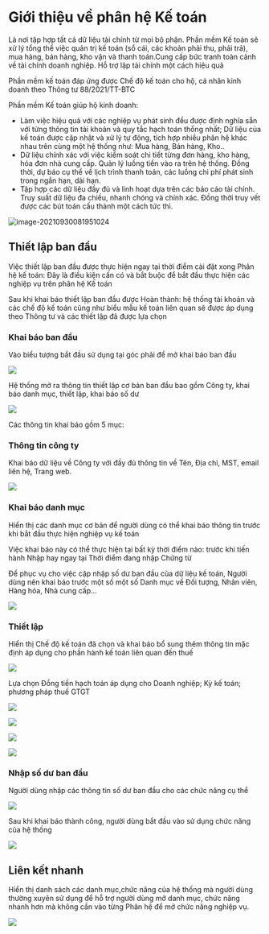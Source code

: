 # **Giới thiệu về phân hệ Kế toán**

Là nơi tập hợp tất cả dữ liệu tài chính từ mọi bộ phận. Phần mềm Kế toán sẽ xử lý tổng thể việc quản trị kế toán (sổ cái, các khoản phải thu, phải trả), mua hàng, bán hàng, kho vận và thanh toán.Cung cấp bức tranh toàn cảnh về tài chính doanh nghiệp. Hỗ trợ lập tài chính một cách hiệu quả

Phần mềm kế toán đáp ứng được Chế độ kế toán cho hộ, cá nhân kinh doanh theo Thông tư 88/2021/TT-BTC

Phần mềm Kế toán giúp hộ kinh doanh: 

- Làm việc hiệu quả với các nghiệp vụ phát sinh đều được định nghĩa sẵn với từng thông tin tài khoản và quy tắc hạch toán thống nhất; Dữ liệu của kế toán được cập nhật và xử lý tự động, tích hợp nhiều phân hệ khác nhau trên cùng một hệ thống như: Mua hàng, Bán hàng, Kho..
- Dữ liệu chính xác với việc kiểm soát chi tiết từng đơn hàng, kho hàng, hóa đơn nhà cung cấp. Quản lý luồng tiền vào ra trên hệ thống. Đồng thời, dự báo cụ thể về lịch trình thanh toán, các luồng chi phí phát sinh trong ngắn hạn, dài hạn. 
- Tập hợp các dữ liệu đầy đủ và linh hoạt dựa trên các báo cáo tài chính. Truy suất dữ liệu đa chiều, nhanh chóng và chính xác. Đồng thời truy vết được các bút toán cấu thành một cách tức thì.

![image-20210930081951024](images/image-20210930081951024.png)

## **Thiết lập ban đầu**

Việc thiết lập ban đầu được thực hiện ngay tại thời điểm cài đặt xong Phân hệ kế toán: Đây là điều kiện cần có và bắt buộc để bắt đầu thực hiện các nghiệp vụ trên phân hệ Kế toán

Sau khi khai báo thiết lập ban đầu được Hoàn thành: hệ thống tài khoản và các chế độ kế toán cũng như biểu mẫu kế toán liên quan sẽ được áp dụng theo Thông tư và các thiết lập đã được lựa chọn 

### **Khai báo ban đầu**

Vào biểu tượng bắt đầu sử dụng tại góc phải để mở khai báo ban đầu 

![](images/fin_thietlap_batdau.png)

Hệ thống mở ra thông tin thiết lập cơ bản ban đầu bao gồm Công ty, khai báo danh mục, thiết lập, khai báo số dư

![](images/fin_ThietLapBanDau-16637467492601.png)

Các thông tin khai báo gồm 5 mục:

### **Thông tin công ty**

Khai báo dữ liệu về Công ty với đầy đủ thông tin về Tên, Địa chỉ, MST, email liên hệ, Trang web. 

![](images/fin_ThietLap_CongTy-16637467492612.png)

### **Khai báo danh mục**

Hiển thị các danh mục cơ bản để người dùng có thể khai báo thông tin trước khi bắt đầu thực hiện nghiệp vụ kế toán

Việc khai báo này có thể thực hiện tại bất kỳ thời điểm nào: trước khi tiến hành Nhập hay ngay tại Thời điểm đang nhập Chứng từ

Để phục vụ cho việc cập nhập số dư ban đầu của dữ liệu kế toán, Người dùng nên khai báo trước một số một số Danh mục về Đối tượng, Nhân viên, Hàng hóa, Nhà cung cấp...

![](images/fin_ThietLap_DanhMuc-16637467492613.png)

### **Thiết lập**

Hiển thị Chế độ kế toán đã chọn và khai báo bổ sung thêm thông tin mặc định áp dụng cho phần hành kế toán liên quan đến thuế

![](images/fin_thietlap_thietlapketoan.png)

Lựa chọn Đồng tiền hạch toán áp dụng cho Doanh nghiệp; Kỳ kế toán;  phương pháp thuế GTGT

![](images/thiet_lap.png)



![](images/thietlap_banhang.png)

![](images/Thietlap_muahang.png)

![](images/Thietlap_khovan.png)

### **Nhập số dư ban đầu**

Người dùng nhập các thông tin số dư ban đầu cho các chức năng cụ thể

![](images/fin_ThietLap_SoDuBanDau-16637467492625.png)

Sau khi khai báo thành công, người dùng bắt đầu vào sử dụng chức năng của hệ thống

![](images/fin_thietlap_hoanthanh.png)



## Liên kết nhanh

Hiển thị danh sách các danh mục,chức năng của hệ thống mà người dùng thường xuyên sử dụng để hỗ trợ người dùng mở danh mục, chức năng nhanh hơn mà không cần vào từng Phân hệ để mở chức năng nghiệp vụ.

![](images/LKN_01.png)





